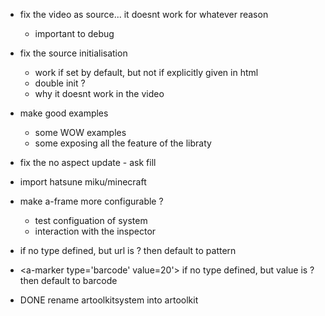 - fix the video as source... it doesnt work for whatever reason
  - important to debug
- fix the source initialisation
  - work if set by default, but not if explicitly given in html
  - double init ?
  - why it doesnt work in the video
- make good examples
  - some WOW examples
  - some exposing all the feature of the libraty
- fix the no aspect update - ask fill
- import hatsune miku/minecraft
- make a-frame more configurable ? 
  - test configuation of system
  - interaction with the inspector
- <a-marker type='pattern' url='data/patt.kanji'> if no type defined, but url is ? then default to pattern
- <a-marker type='barcode' value=20'> if no type defined, but value is ? then default to barcode

- DONE rename artoolkitsystem into artoolkit
